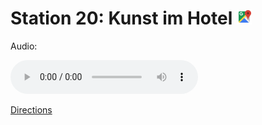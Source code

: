 
# Station 20: Kunst im Hotel <a href="https://www.google.com/maps/dir/?api=1&travelmode=walking&destination=47.8007673,13.0182184"><img src="https://github.com/kipppunkte/kipppunkte/raw/gh-pages/assets/google-maps.svg" width="24" height="24"></a>

Audio: 

<audio controls>
  <source src="https://github.com/kipppunkte/kipppunkte/raw/gh-pages/assets/20_Kunst im Hotel.mp3" type="audio/mpeg">
  Your browser does not support the audio tag.
</audio>


[Directions](https://www.google.com/maps/dir/?api=1&travelmode=walking&destination=47.8007673,13.0182184)